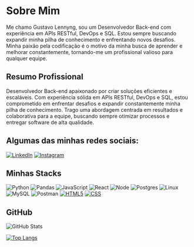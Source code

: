 # Sobre Mim
Me chamo Gustavo Lennyng, sou um Desenvolvedor Back-end com experiência em APIs RESTful, DevOps e SQL. Estou sempre buscando expandir minha pilha de conhecimento e enfrentando novos desafios. Minha paixão pela codificação é o motivo da minha busca de aprender e melhorar constantemente, tornando-me um profissional valioso para qualquer equipe.

## Resumo Profissional
Desenvolvedor Back-end apaixonado por criar soluções eficientes e escaláveis. Com experiência sólida em APIs RESTful, DevOps e SQL, estou comprometido em enfrentar desafios e expandir constantemente minha pilha de conhecimento. Trago uma abordagem centrada em resultados e colaborativa para a equipe, buscando sempre otimizar processos e entregar software de alta qualidade.

## Algumas das minhas redes sociais:
[![LinkedIn](https://img.shields.io/badge/LinkedIn-000?style=for-the-badge&logo=linkedin&logoColor=0E76A8)](https://www.linkedin.com/in/gustavolennyng/) 
[![Instagram](https://img.shields.io/badge/Instagram-000?style=for-the-badge&logo=instagram)](https://www.instagram.com/gustavo_lennyng/)

## Minhas Stacks
![Python](https://img.shields.io/badge/Python-0d0a00?style=for-the-badge&logo=openjdk&logoColor=white)
![Pandas](https://img.shields.io/badge/Pandas-0d0a00?style=for-the-badge&logo=pandas&logoColor=white)
![JavaScript](https://img.shields.io/badge/JavaScript-0d0a00?style=for-the-badge&logo=javascript&logoColor=white)
![React](https://img.shields.io/badge/React-0d0a00?style=for-the-badge&logo=react&logoColor=white)
![Node](https://img.shields.io/badge/Node-0d0a00?style=for-the-badge&logo=node&logoColor=white)
![Postgres](https://img.shields.io/badge/postgres-0d0a00.svg?style=for-the-badge&logo=postgresql&logoColor=white)
![Linux](https://img.shields.io/badge/Linux-0d0a00?style=for-the-badge&logo=linux&logoColor=white)
![MySQL](https://img.shields.io/badge/mysql-0d0a00.svg?style=for-the-badge&logo=mysql&logoColor=white)
![Postman](https://img.shields.io/badge/Postman-0d0a00?style=for-the-badge&logo=postman&logoColor=white)
[![HTML5](https://img.shields.io/badge/HTML5-0d0a00?style=for-the-badge&logo=html5&logoColor=white)](https://developer.mozilla.org/en-US/docs/Web/Guide/HTML/HTML5)
[![CSS](https://img.shields.io/badge/CSS-0d0a00?style=for-the-badge&logo=css3&logoColor=white)](https://developer.mozilla.org/en-US/docs/Web/CSS)


## GitHub
![GitHub Stats](https://github-readme-stats.vercel.app/api?username=GustavoLennyng&theme=transparent&bg_color=000&border_color=30A3DC&show_icons=true&icon_color=30A3DC&title_color=f0f8ff&text_color=FFF)

[![Top Langs](https://github-readme-stats.vercel.app/api/top-langs/?username=GustavoLennyng&layout=compact&theme=transparent&bg_color=000&border_color=30A3DC&title_color=f0f8ff&text_color=FFF)](link_para_github)
